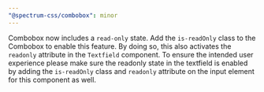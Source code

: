 ```yaml
---
"@spectrum-css/combobox": minor
---
```


Combobox now includes a `read-only` state. Add the `is-readOnly` class to the Combobox to enable this feature. By doing so, this also activates the `readonly` attribute in the `Textfield` component. To ensure the intended user experience please make sure the readonly state in the textfield is enabled by adding the `is-readOnly` class and `readonly` attribute on the input element for this component as well.
